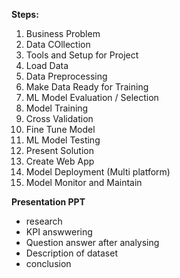 


**Steps:**
1. Business Problem
2. Data COllection
3. Tools and Setup for Project
4. Load Data
5. Data Preprocessing
6. Make Data Ready for Training
7. ML Model Evaluation / Selection
8. Model Training
9. Cross Validation
10. Fine Tune Model
11. ML Model Testing
12. Present Solution
13. Create Web App
14. Model Deployment (Multi platform)
15. Model Monitor and Maintain

**Presentation PPT**
- research
- KPI answwering
- Question answer after analysing
- Description of dataset
- conclusion
